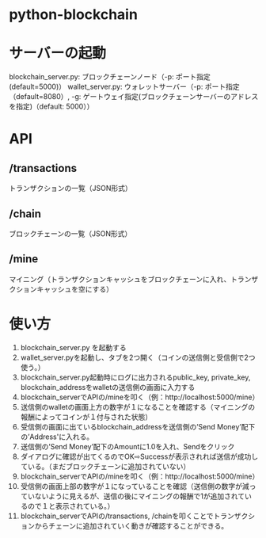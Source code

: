 # python-blockchain

# サーバーの起動
blockchain_server.py: ブロックチェーンノード（-p: ポート指定(default=5000)）
wallet_server.py: ウォレットサーバー（-p: ポート指定（default=8080）, -g: ゲートウェイ指定(ブロックチェーンサーバーのアドレスを指定)（default: 5000））

# API
## /transactions
トランザクションの一覧（JSON形式）
## /chain
ブロックチェーンの一覧（JSON形式）
## /mine
マイニング（トランザクションキャッシュをブロックチェーンに入れ、トランザクションキャッシュを空にする）

# 使い方
1. blockchain_server.py を起動する
2. wallet_server.pyを起動し、タブを2つ開く（コインの送信側と受信側で2つ使う。）
3. blockchain_server.py起動時にログに出力されるpublic_key, private_key, blockchain_addressをwalletの送信側の画面に入力する
4. blockchain_serverでAPIの/mineを叩く（例：http://localhost:5000/mine）
5. 送信側のwalletの画面上方の数字が１になることを確認する（マイニングの報酬によってコインが１付与された状態）
6. 受信側の画面に出ているblockchain_addressを送信側の’Send Money’配下の’Address'に入れる。
7. 送信側の’Send Money’配下のAmountに1.0を入れ、Sendをクリック
8. ダイアログに確認が出てくるのでOK⇨Successが表示されれば送信が成功している。（まだブロックチェーンに追加されていない）
9. blockchain_serverでAPIの/mineを叩く（例：http://localhost:5000/mine）
10. 受信側の画面上部の数字が１になっていることを確認（送信側の数字が減っていないように見えるが、送信の後にマイニングの報酬で1が追加されているので１と表示されている。）
11. blockchain_serverでAPIの/transactions, /chainを叩くことでトランザクションからチェーンに追加されていく動きが確認することができる。


